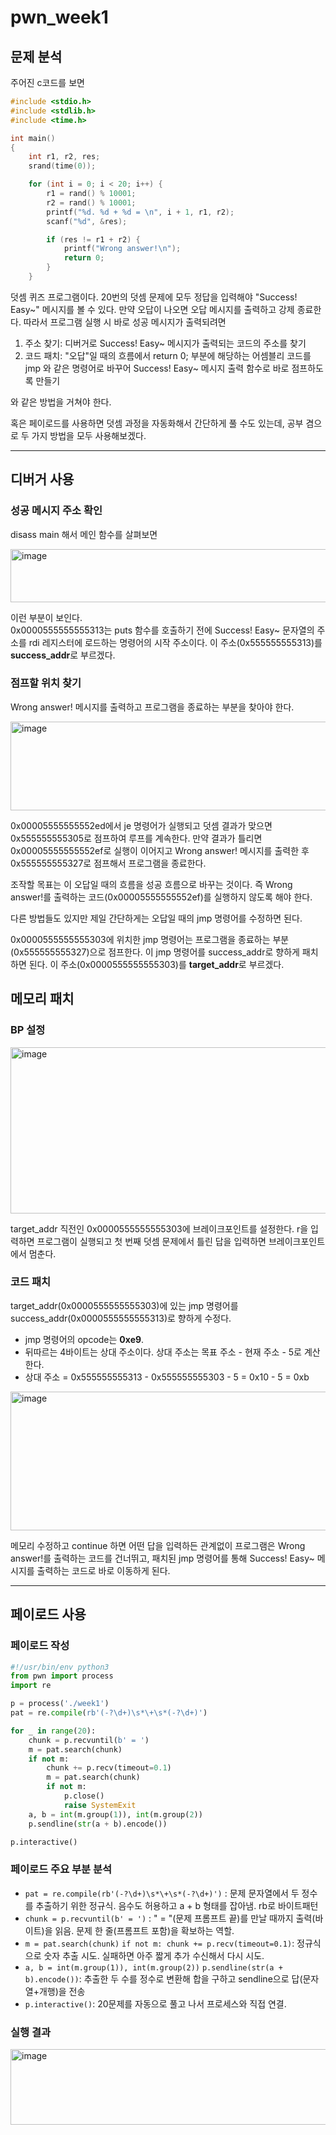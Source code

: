 pwn_week1
=============


## 문제 분석

주어진 c코드를 보면

```c
#include <stdio.h>
#include <stdlib.h>
#include <time.h>

int main()
{
    int r1, r2, res;
    srand(time(0)); 

    for (int i = 0; i < 20; i++) {
        r1 = rand() % 10001;
        r2 = rand() % 10001;
        printf("%d. %d + %d = \n", i + 1, r1, r2);
        scanf("%d", &res);

        if (res != r1 + r2) {
            printf("Wrong answer!\n");
            return 0;
        }
    }
```

덧셈 퀴즈 프로그램이다. 20번의 덧셈 문제에 모두 정답을 입력해야 "Success! Easy~" 메시지를 볼 수 있다. 만약 오답이 나오면 오답 메시지를 출력하고 강제 종료한다. 
따라서 프로그램 실행 시 바로 성공 메시지가 출력되려면     

1. 주소 찾기: 디버거로 Success! Easy~ 메시지가 출력되는 코드의 주소를 찾기
2. 코드 패치: "오답"일 때의 흐름에서 return 0; 부분에 해당하는 어셈블리 코드를 jmp 와 같은 명령어로 바꾸어
   Success! Easy~ 메시지 출력 함수로 바로 점프하도록 만들기

와 같은 방법을 거쳐야 한다. 

혹은 페이로드를 사용하면 덧셈 과정을 자동화해서 간단하게 풀 수도 있는데, 공부 겸으로 두 가지 방법을 모두 사용해보겠다.


--------------------------------



## 디버거 사용

### 성공 메시지 주소 확인

disass main 해서 메인 함수를 살펴보면

<img width="762" height="85" alt="image" src="https://github.com/user-attachments/assets/36068d12-2573-4ce5-94ac-9f46184dca8b" />

이런 부분이 보인다.     
0x0000555555555313는 puts 함수를 호출하기 전에 Success! Easy~ 문자열의 주소를 
rdi 레지스터에 로드하는 명령어의 시작 주소이다. 
이 주소(0x555555555313)를 **success_addr**로 부르겠다.


### 점프할 위치 찾기

Wrong answer! 메시지를 출력하고 프로그램을 종료하는 부분을 찾아야 한다. 

<img width="910" height="142" alt="image" src="https://github.com/user-attachments/assets/f9fdff58-16a2-4168-832d-2cd2b92a0ec0" />

0x00005555555552ed에서 je 명령어가 실행되고 
덧셈 결과가 맞으면 0x555555555305로 점프하여 루프를 계속한다. 
만약 결과가 틀리면 0x00005555555552ef로 실행이 이어지고
Wrong answer! 메시지를 출력한 후 0x555555555327로 점프해서 프로그램을 종료한다.    

조작할 목표는 이 오답일 때의 흐름을 성공 흐름으로 바꾸는 것이다. 
즉 Wrong answer!를 출력하는 코드(0x00005555555552ef)를 실행하지 않도록 해야 한다.

다른 방법들도 있지만 제일 간단하게는 오답일 때의 jmp 명령어를 수정하면 된다.    

0x0000555555555303에 위치한 jmp 명령어는 프로그램을 종료하는 부분(0x555555555327)으로 점프한다.
이 jmp 명령어를 success_addr로 향하게 패치하면 된다. 
이 주소(0x0000555555555303)를 **target_addr**로 부르겠다.


## 메모리 패치

### BP 설정

<img width="660" height="266" alt="image" src="https://github.com/user-attachments/assets/d839ff7d-62f3-4131-a169-f04f46f8858f" />

target_addr 직전인 0x0000555555555303에 브레이크포인트를 설정한다. 
r을 입력하면 프로그램이 실행되고 첫 번째 덧셈 문제에서 틀린 답을 입력하면 브레이크포인트에서 멈춘다.

### 코드 패치

target_addr(0x0000555555555303)에 있는 jmp 명령어를 success_addr(0x0000555555555313)로 향하게 수정다.

* jmp 명령어의 opcode는 **0xe9**.
* 뒤따르는 4바이트는 상대 주소이다. 상대 주소는 목표 주소 - 현재 주소 - 5로 계산한다.
* 상대 주소 = 0x555555555313 - 0x555555555303 - 5 = 0x10 - 5 = 0xb

<img width="586" height="222" alt="image" src="https://github.com/user-attachments/assets/afe07cff-b2ee-470d-bcbd-382888ac1d31" />

메모리 수정하고 continue 하면 어떤 답을 입력하든 관계없이 프로그램은 Wrong answer!를 출력하는 코드를 건너뛰고, 패치된 jmp 명령어를 통해 Success! Easy~ 메시지를 출력하는 코드로 바로 이동하게 된다.


-----------------


## 페이로드 사용

### 페이로드 작성


```python
#!/usr/bin/env python3
from pwn import process
import re

p = process('./week1')
pat = re.compile(rb'(-?\d+)\s*\+\s*(-?\d+)')

for _ in range(20):
    chunk = p.recvuntil(b' = ')
    m = pat.search(chunk)
    if not m:
        chunk += p.recv(timeout=0.1)
        m = pat.search(chunk)
        if not m:
            p.close()
            raise SystemExit
    a, b = int(m.group(1)), int(m.group(2))
    p.sendline(str(a + b).encode())

p.interactive()
```

### 페이로드 주요 부분 분석 

* `pat = re.compile(rb'(-?\d+)\s*\+\s*(-?\d+)')` : 문제 문자열에서 두 정수를 추출하기 위한 정규식. 음수도 허용하고 a + b 형태를 잡아냄. rb로 바이트패턴
* `chunk = p.recvuntil(b' = ')` : " = "(문제 프롬프트 끝)를 만날 때까지 출력(바이트)을 읽음. 문제 한 줄(프롬프트 포함)을 확보하는 역할. 
* `m = pat.search(chunk)` `if not m: chunk += p.recv(timeout=0.1)`: 정규식으로 숫자 추출 시도. 실패하면 아주 짧게 추가 수신해서 다시 시도.
* `a, b = int(m.group(1)), int(m.group(2))` `p.sendline(str(a + b).encode())`: 추출한 두 수를 정수로 변환해 합을 구하고 sendline으로 답(문자열+개행)을 전송
* `p.interactive()`: 20문제를 자동으로 풀고 나서 프로세스와 직접 연결.


### 실행 결과


<img width="703" height="121" alt="image" src="https://github.com/user-attachments/assets/870ef640-2fd3-4064-bae8-80d617e5d51f" />






